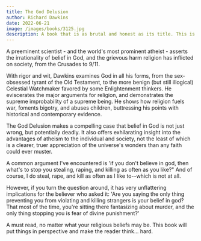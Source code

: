 ```yaml
---
title: The God Delusion
author: Richard Dawkins
date: 2022-06-21
image: /images/books/3125.jpg
description: A book that is as brutal and honest as its title. This is like a handbook of reference for any atheist for the range of illogical, childish or even intelligent theist arguments that might be addressed to him.
---
```


A preeminent scientist - and the world's most prominent atheist - asserts the irrationality of belief in God, and the grievous harm religion has inflicted on society, from the Crusades to 9/11.

With rigor and wit, Dawkins examines God in all his forms, from the sex-obsessed tyrant of the Old Testament, to the more benign (but still illogical) Celestial Watchmaker favored by some Enlightenment thinkers. He eviscerates the major arguments for religion, and demonstrates the supreme improbability of a supreme being. He shows how religion fuels war, foments bigotry, and abuses children, buttressing his points with historical and contemporary evidence.

The God Delusion makes a compelling case that belief in God is not just wrong, but potentially deadly. It also offers exhilarating insight into the advantages of atheism to the individual and society, not the least of which is a clearer, truer appreciation of the universe's wonders than any faith could ever muster.

A common argument I've encountered is 'if you don't believe in god, then what's to stop you stealing, raping, and killing as often as you like?" And of course, I do steal, rape, and kill as often as I like to--which is not at all.

However, if you turn the question around, it has very unflattering implications for the believer who asked it: 'Are you saying the only thing preventing you from violating and killing strangers is your belief in god? That most of the time, you're sitting there fantasizing about murder, and the only thing stopping you is fear of divine punishment?'

A must read, no matter what your religious beliefs may be. This book will put things in perspective and make the reader think... hard.
